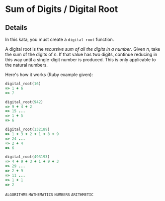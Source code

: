 # Sum of Digits / Digital Root

## Details

In this kata, you must create a `digital root` function.

A digital root is the *recursive sum of all the digits in a number*. Given *n*, take the sum of the digits of *n*. If that value has two digits, continue reducing in this way until a single-digit number is produced. This is only applicable to the natural numbers.

Here's how it works (Ruby example given):

```ruby
digital_root(16)
=> 1 + 6
=> 7

digital_root(942)
=> 9 + 4 + 2
=> 15 ...
=> 1 + 5
=> 6

digital_root(132189)
=> 1 + 3 + 2 + 1 + 8 + 9
=> 24 ...
=> 2 + 4
=> 6

digital_root(493193)
=> 4 + 9 + 3 + 1 + 9 + 3
=> 29 ...
=> 2 + 9
=> 11 ...
=> 1 + 1
=> 2
```

`ALGORITHMS` `MATHEMATICS` `NUMBERS` `ARITHMETIC`